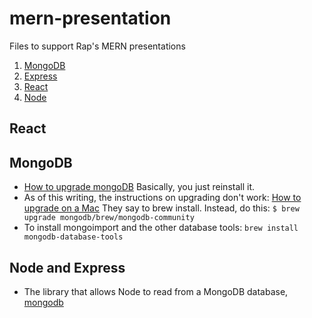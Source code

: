 # mern-presentation
Files to support Rap's MERN presentations

1. [MongoDB](#mongodb)
1. [Express](#node-and-express)
1. [React](#react)
1. [Node](#node-and-express)

## React

## MongoDB
- [How to upgrade mongoDB](https://docs.mongodb.com/manual/tutorial/upgrade-revision/) Basically, you just reinstall it.
- As of this writing, the instructions on upgrading don't work: [How to upgrade on a Mac](https://docs.mongodb.com/manual/tutorial/install-mongodb-on-os-x/) They say to brew install. Instead, do this:
`$ brew upgrade mongodb/brew/mongodb-community`
- To install mongoimport and the other database tools:
`brew install mongodb-database-tools`



## Node and Express
- The library that allows Node to read from a MongoDB database, [mongodb](https://www.npmjs.com/package/mongodb)
